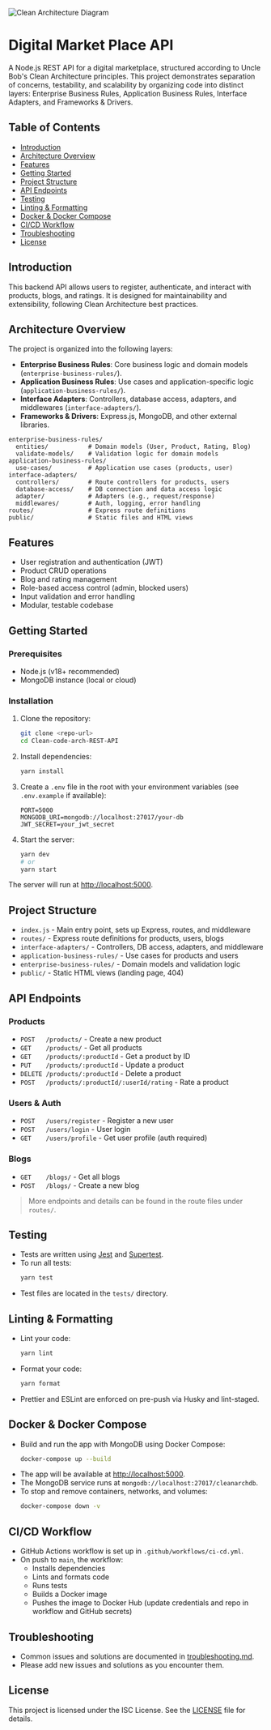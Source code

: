 ![Clean Architecture Diagram](./public/images/clean-architecture.png)

# Digital Market Place API

A Node.js REST API for a digital marketplace, structured according to Uncle Bob's Clean Architecture principles. This project demonstrates separation of concerns, testability, and scalability by organizing code into distinct layers: Enterprise Business Rules, Application Business Rules, Interface Adapters, and Frameworks & Drivers.

## Table of Contents

- [Introduction](#introduction)
- [Architecture Overview](#architecture-overview)
- [Features](#features)
- [Getting Started](#getting-started)
- [Project Structure](#project-structure)
- [API Endpoints](#api-endpoints)
- [Testing](#testing)
- [Linting & Formatting](#linting--formatting)
- [Docker & Docker Compose](#docker--docker-compose)
- [CI/CD Workflow](#cicd-workflow)
- [Troubleshooting](#troubleshooting)
- [License](#license)

## Introduction

This backend API allows users to register, authenticate, and interact with products, blogs, and ratings. It is designed for maintainability and extensibility, following Clean Architecture best practices.

## Architecture Overview

The project is organized into the following layers:

- **Enterprise Business Rules**: Core business logic and domain models (`enterprise-business-rules/`).
- **Application Business Rules**: Use cases and application-specific logic (`application-business-rules/`).
- **Interface Adapters**: Controllers, database access, adapters, and middlewares (`interface-adapters/`).
- **Frameworks & Drivers**: Express.js, MongoDB, and other external libraries.

```
enterprise-business-rules/
  entities/           # Domain models (User, Product, Rating, Blog)
  validate-models/    # Validation logic for domain models
application-business-rules/
  use-cases/          # Application use cases (products, user)
interface-adapters/
  controllers/        # Route controllers for products, users
  database-access/    # DB connection and data access logic
  adapter/            # Adapters (e.g., request/response)
  middlewares/        # Auth, logging, error handling
routes/               # Express route definitions
public/               # Static files and HTML views
```

## Features

- User registration and authentication (JWT)
- Product CRUD operations
- Blog and rating management
- Role-based access control (admin, blocked users)
- Input validation and error handling
- Modular, testable codebase

## Getting Started

### Prerequisites

- Node.js (v18+ recommended)
- MongoDB instance (local or cloud)

### Installation

1. Clone the repository:
   ```bash
   git clone <repo-url>
   cd Clean-code-arch-REST-API
   ```
2. Install dependencies:
   ```bash
   yarn install
   ```
3. Create a `.env` file in the root with your environment variables (see `.env.example` if available):
   ```env
   PORT=5000
   MONGODB_URI=mongodb://localhost:27017/your-db
   JWT_SECRET=your_jwt_secret
   ```
4. Start the server:
   ```bash
   yarn dev
   # or
   yarn start
   ```

The server will run at [http://localhost:5000](http://localhost:5000).

## Project Structure

- `index.js` - Main entry point, sets up Express, routes, and middleware
- `routes/` - Express route definitions for products, users, blogs
- `interface-adapters/` - Controllers, DB access, adapters, and middleware
- `application-business-rules/` - Use cases for products and users
- `enterprise-business-rules/` - Domain models and validation logic
- `public/` - Static HTML views (landing page, 404)

## API Endpoints

### Products

- `POST   /products/` - Create a new product
- `GET    /products/` - Get all products
- `GET    /products/:productId` - Get a product by ID
- `PUT    /products/:productId` - Update a product
- `DELETE /products/:productId` - Delete a product
- `POST   /products/:productId/:userId/rating` - Rate a product

### Users & Auth

- `POST   /users/register` - Register a new user
- `POST   /users/login` - User login
- `GET    /users/profile` - Get user profile (auth required)

### Blogs

- `GET    /blogs/` - Get all blogs
- `POST   /blogs/` - Create a new blog

> More endpoints and details can be found in the route files under `routes/`.

## Testing

- Tests are written using [Jest](https://jestjs.io/) and [Supertest](https://github.com/visionmedia/supertest).
- To run all tests:
  ```bash
  yarn test
  ```
- Test files are located in the `tests/` directory.

## Linting & Formatting

- Lint your code:
  ```bash
  yarn lint
  ```
- Format your code:
  ```bash
  yarn format
  ```
- Prettier and ESLint are enforced on pre-push via Husky and lint-staged.

## Docker & Docker Compose

- Build and run the app with MongoDB using Docker Compose:
  ```bash
  docker-compose up --build
  ```
- The app will be available at [http://localhost:5000](http://localhost:5000).
- The MongoDB service runs at `mongodb://localhost:27017/cleanarchdb`.
- To stop and remove containers, networks, and volumes:
  ```bash
  docker-compose down -v
  ```

## CI/CD Workflow

- GitHub Actions workflow is set up in `.github/workflows/ci-cd.yml`.
- On push to `main`, the workflow:
  - Installs dependencies
  - Lints and formats code
  - Runs tests
  - Builds a Docker image
  - Pushes the image to Docker Hub (update credentials and repo in workflow and GitHub secrets)

## Troubleshooting

- Common issues and solutions are documented in [troubleshooting.md](./troubleshooting.md).
- Please add new issues and solutions as you encounter them.

## License

This project is licensed under the ISC License. See the [LICENSE](LICENSE) file for details.
